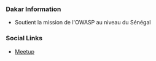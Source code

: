 ### Dakar Information
* Soutient la mission de l'OWASP au niveau du Sénégal

### Social Links
* [Meetup](#)


